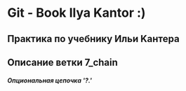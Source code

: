 # Git - Book Ilya Kantor :)
## Практика по учебнику Ильи Kантера
## Описание ветки 7_chain

##### Опциональная цепочка '?.'